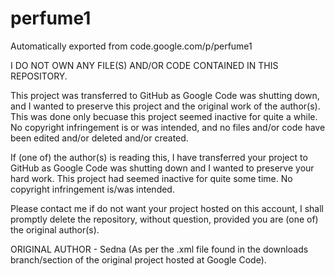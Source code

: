 # perfume1
Automatically exported from code.google.com/p/perfume1

I DO NOT OWN ANY FILE(S) AND/OR CODE CONTAINED IN THIS REPOSITORY.

 This project was transferred to GitHub as Google Code was shutting down, and I wanted to preserve this project and the original work of the author(s). This was done only becuase this project seemed inactive for quite a while. No copyright infringement is or was intended, and no files and/or code have been edited and/or deleted and/or created.
 
If (one of) the author(s) is reading this, I have transferred your project to GitHub as Google Code was shutting down
and I wanted to preserve your hard work.
This project had seemed inactive for quite some time.
No copyright infringement is/was intended.

Please contact me if do not want your project hosted on this account,
I shall promptly delete the repository, without question, provided you are (one of) the original author(s).

ORIGINAL AUTHOR - Sedna (As per the .xml file found in the downloads branch/section of the original project hosted at Google Code).
